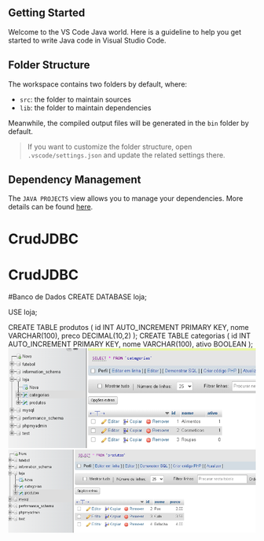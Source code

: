 ## Getting Started

Welcome to the VS Code Java world. Here is a guideline to help you get started to write Java code in Visual Studio Code.

## Folder Structure

The workspace contains two folders by default, where:

- `src`: the folder to maintain sources
- `lib`: the folder to maintain dependencies

Meanwhile, the compiled output files will be generated in the `bin` folder by default.

> If you want to customize the folder structure, open `.vscode/settings.json` and update the related settings there.

## Dependency Management

The `JAVA PROJECTS` view allows you to manage your dependencies. More details can be found [here](https://github.com/microsoft/vscode-java-dependency#manage-dependencies).
# CrudJDBC
# CrudJDBC
#Banco de Dados
CREATE DATABASE loja;

USE loja;

CREATE TABLE produtos (
    id INT AUTO_INCREMENT PRIMARY KEY,
    nome VARCHAR(100),
    preco DECIMAL(10,2)
);
CREATE TABLE categorias (
    id INT AUTO_INCREMENT PRIMARY KEY,
    nome VARCHAR(100),
    ativo BOOLEAN
);
![alt text](<Captura de tela 2025-08-21 091015.png>)
![alt text](<Captura de tela 2025-08-21 091030.png>)


